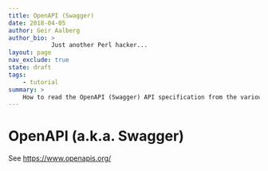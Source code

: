 ```yaml
---
title: OpenAPI (Swagger)
date: 2018-04-05
author: Geir Aalberg
author_bio: >
            Just another Perl hacker...
layout: page
nav_exclude: true
state: draft
tags:
    - tutorial
summary: >
    How to read the OpenAPI (Swagger) API specification from the various products
---
```


# OpenAPI (a.k.a. Swagger)

See https://www.openapis.org/
